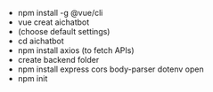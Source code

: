 - npm install -g @vue/cli
- vue creat aichatbot
- (choose default settings)
- cd aichatbot
- npm install axios (to fetch APIs)
- create backend folder
- npm install express cors body-parser dotenv open
- npm init
